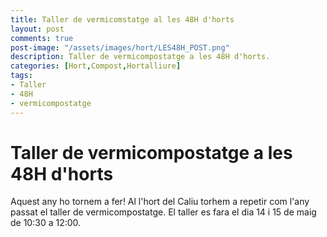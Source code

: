 ```yaml
---
title: Taller de vermicomstatge al les 48H d'horts
layout: post
comments: true
post-image: "/assets/images/hort/LES48H_POST.png"
description: Taller de vermicompostatge a les 48H d'horts.
categories: [Hort,Compost,Hortalliure]
tags:
- Taller
- 48H
- vermicompostatge
---
```


# Taller de vermicompostatge a les 48H d'horts
Aquest any ho tornem a fer!
Al l'hort del Caliu torhem a repetir com l'any passat el taller de vermicompostatge.
El taller es fara el dia 14 i 15 de maig de 10:30 a 12:00.
